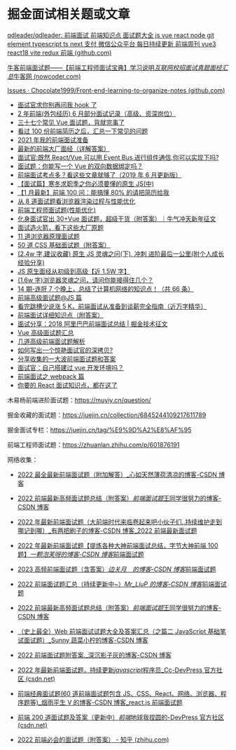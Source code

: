 # 掘金面试相关题或文章

[qdleader/qdleader: 前端面试 前端知识点 面试题大全 js vue react node git element typescript ts next 支付 微信公众平台 每日持续更新 前端周刊 vue3 react18 vite redux 前端 (github.com)](https://github.com/qdleader/qdleader)

[牛客前端面试题——【前端工程师面试宝典】学习说明*互联网校招面试真题面经汇总*牛客网 (nowcoder.com)](https://www.nowcoder.com/issue/tutorial?tutorialId=96&uuid=f5212664ab664984882b00635066ded2)

[Issues · Chocolate1999/Front-end-learning-to-organize-notes (github.com)](https://github.com/Chocolate1999/Front-end-learning-to-organize-notes/issues)

- [面试官求你别再问我 hook 了](https://juejin.cn/post/7019493055396839431)
- [2 年前端(外包经历) 6 月部分面试记录（高级、资深岗位）](https://juejin.cn/post/6989626582465789966)
- [三十七个常见 Vue 面试题，背就完事了](https://juejin.cn/post/7043074656047202334)
- [看过 100 份前端简历之后，汇总一下常见的问题](https://juejin.cn/post/6947863151761162276)
- [2021 年我的前端面试准备](https://juejin.cn/post/6989422484722286600)
- [最新的前端大厂面经（详解答案）](https://juejin.cn/post/7004638318843412493)
- [面试官:既然 React/Vue 可以用 Event Bus 进行组件通信,你可以实现下吗?](https://juejin.cn/post/6844903587043082247)
- [面试题：你能写一个 Vue 的双向数据绑定吗？](https://juejin.cn/post/6844903589278646285)
- [前端面试考点多？看这些文章就够了（2019 年 6 月更新版）](https://juejin.cn/post/6844903577220349959)
- [【面试篇】寒冬求职季之你必须要懂的原生 JS(中)](https://juejin.cn/post/6844903828093927431)
- [【1 月最新】前端 100 问：能搞懂 80% 的请把简历给我](https://juejin.cn/post/6844903885488783374)
- [从 8 道面试题看浏览器渲染过程与性能优化](https://juejin.cn/post/6844904040346681358)
- [前端工程师面试题(性能优化)](https://www.geekjc.com/post/5b1e1e86274bfd42d16a697d)
- [化身面试官出 30+Vue 面试题，超级干货（附答案）｜牛气冲天新年征文](https://juejin.cn/post/6930897845369356295)
- [面试造火箭，看下这些大厂原题](https://juejin.cn/post/6859121743869509646)
- [11 道浏览器原理面试题](https://juejin.cn/post/6844903951377104903)
- [50 道 CSS 基础面试题（附答案）](https://juejin.cn/post/6844903591317094407)
- [(2.4w 字,建议收藏) 原生 JS 灵魂之问(下), 冲刺 进阶最后一公里(附个人成长经验分享)](https://juejin.cn/post/6844904004007247880)
- [JS 原生面经从初级到高级【近 1.5W 字】](https://juejin.cn/post/6844903976081555470)
- [(1.6w 字)浏览器灵魂之问，请问你能接得住几个？](https://juejin.cn/post/6844904021308735502)
- [14 期-连肝 7 个晚上，总结了计算机网络的知识点！（共 66 条）](https://juejin.cn/post/6850037263116533773)
- [前端高级面试题@JS 篇](https://juejin.cn/post/6844903969345503240)
- [看完跳槽少说涨 5 K，前端面试从准备到谈薪完全指南（近万字精华）](https://juejin.cn/post/6844904029340827656)
- [前端面试详细知识点（附答案）](https://juejin.cn/post/6844903492935483405)
- [面试分享：2018 阿里巴巴前端面试总结 | 掘金技术征文](https://juejin.cn/post/6844903580860678158)
- [Vue 高级面试题汇总](https://juejin.cn/post/6844903913498345479)
- [几道高级前端面试题解析](https://juejin.cn/post/6844903598707441672)
- [如何写出一个惊艳面试官的深拷贝?](https://juejin.cn/post/6844903929705136141)
- [分享收集的一大波前端面试题和答案](https://juejin.cn/post/6844903569896767501)
- [面试官：自己搭建过 vue 开发环境吗？](https://juejin.cn/post/6844903833160646663)
- [前端面试之 webpack 篇](https://juejin.cn/post/6844903498350329869)
- [你要的 React 面试知识点，都在这了](https://juejin.cn/post/6844903857135304718)

木易杨前端进阶面试题：<https://muyiy.cn/question/>

掘金收藏的面试题：<https://juejin.cn/collection/6845244109217611789>

掘金面试专栏：<https://juejin.cn/tag/%E9%9D%A2%E8%AF%95>

前端工程师面试题：<https://zhuanlan.zhihu.com/p/601876191>

网络收集：

- [2022 最全最新前端面试题（附加解答）\_心如天然薄荷清凉的博客-CSDN 博客](https://blog.csdn.net/qq_55286942/article/details/125425715)

- [2022 前端最新高频面试题总结（附答案）*前端面试题*王同学很努力的博客-CSDN 博客](https://blog.csdn.net/jewels_w/article/details/125899379)

- [2022 年最新前端面试题（大前端时代来临卷起来吧小伙子们..持续维护走到哪记到哪）\_有两把刷子的博客-CSDN 博客\_2022 前端最新面试题](https://blog.csdn.net/qq_54753561/article/details/122149197)

- [2022 年最新前端面试题【提炼各种大神前端面试总结，字节大神前端 100 题】*一颗泡芙呀的博客-CSDN 博客*前端面试题](https://blog.csdn.net/m0_72390727/article/details/128343035)

- [2023 高频前端面试题（含答案）*边关月＿的博客-CSDN 博客*前端面试题](https://blog.csdn.net/weixin_44672169/article/details/116011608)

- [2022 前端面试题汇总（持续更新中~）*Mr_LiuP 的博客-CSDN 博客*前端面试题](https://blog.csdn.net/Mr_LiuP/article/details/124078819)

- [2022 前端最新高频面试题总结（附答案）*前端面试题*王同学很努力的博客-CSDN 博客](https://blog.csdn.net/jewels_w/article/details/125899379)

- [（史上最全）Web 前端面试试题大全及答案汇总（之篇二 JavaScript 基础笔试面试题）\_Sunny 蔬菜小柠的博客-CSDN 博客](https://blog.csdn.net/qq_36595013/article/details/82428441)

- [2022 前端面试题附答案.\_深沉影子灰的博客-CSDN 博客](https://blog.csdn.net/m0_64697285/article/details/125860202)

- [2022 年最新前端面试题，持续更新*javascript*程序员\_Cc-DevPress 官方社区 (csdn.net)](https://huaweicloud.csdn.net/638eab45dacf622b8df8cf97.html)

- [前端经典面试题(60 道前端面试题包含 JS、CSS、React、网络、浏览器、程序题等)\_烟雨平生 V 的博客-CSDN 博客\_react.js 前端面试题](https://blog.csdn.net/sinat_37903468/article/details/100887223)

- [前端 200 道面试题及答案（更新中）*前端*地球我捏圆的-DevPress 官方社区 (csdn.net)](https://huaweicloud.csdn.net/638eab37dacf622b8df8cf52.html)

- [2022 前端必会的面试题（附答案） - 知乎 (zhihu.com)](https://zhuanlan.zhihu.com/p/546241432)
